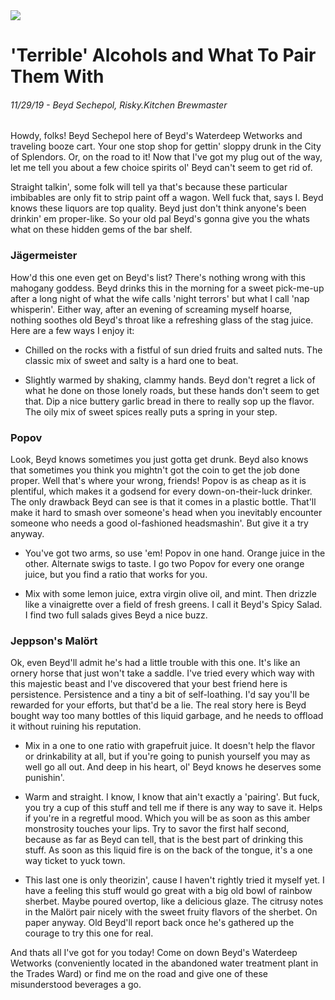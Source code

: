 <img class="hero-image" src="/assets/posts/five-terrible-alcohols-hero.jpg" />

# 'Terrible' Alcohols and What To Pair Them With
###### 11/29/19 - Beyd Sechepol, Risky.Kitchen Brewmaster

Howdy, folks! Beyd Sechepol here of Beyd's Waterdeep Wetworks and traveling booze cart. Your one stop shop for gettin' sloppy drunk in the City of Splendors. Or, on the road to it! Now that I've got my plug out of the way, let me tell you about a few choice spirits ol' Beyd can't seem to get rid of. 

Straight talkin', some folk will tell ya that's because these particular imbibables are only fit to strip paint off a wagon. Well fuck that, says I. Beyd knows these liquors are top quality. Beyd just don't think anyone's been drinkin' em proper-like. So your old pal Beyd's gonna give you the whats what on these hidden gems of the bar shelf. 

### Jägermeister

How'd this one even get on Beyd's list? There's nothing wrong with this mahogany goddess. Beyd drinks this in the morning for a sweet pick-me-up after a long night of what the wife calls 'night terrors' but what I call 'nap whisperin'. Either way, after an evening of screaming myself hoarse, nothing soothes old Beyd's throat like a refreshing glass of the stag juice. Here are a few ways I enjoy it:

* Chilled on the rocks with a fistful of sun dried fruits and salted nuts. The classic mix of sweet and salty is a hard one to beat.

* Slightly warmed by shaking, clammy hands. Beyd don't regret a lick of what he done on those lonely roads, but these hands don't seem to get that. Dip a nice buttery garlic bread in there to really sop up the flavor. The oily mix of sweet spices really puts a spring in your step.

### Popov
Look, Beyd knows sometimes you just gotta get drunk. Beyd also knows that sometimes you think you mightn't got the coin to get the job done proper. Well that's where your wrong, friends! Popov is as cheap as it is plentiful, which makes it a godsend for every down-on-their-luck drinker. The only drawback Beyd can see is that it comes in a plastic bottle. That'll make it hard to smash over someone's head when you inevitably encounter someone who needs a good ol-fashioned headsmashin'. But give it a try anyway.

* You've got two arms, so use 'em! Popov in one hand. Orange juice in the other. Alternate swigs to taste. I go two Popov for every one orange juice, but you find a ratio that works for you.

* Mix with some lemon juice, extra virgin olive oil, and mint. Then drizzle like a vinaigrette over a field of fresh greens. I call it Beyd's Spicy Salad. I find two full salads gives Beyd a nice buzz.

### Jeppson's Malört
Ok, even Beyd'll admit he's had a little trouble with this one. It's like an ornery horse that just won't take a saddle. I've tried every which way with this majestic beast and I've discovered that your best friend here is persistence. Persistence and a tiny a bit of self-loathing. I'd say you'll be rewarded for your efforts, but that'd be a lie. The real story here is Beyd bought way too many bottles of this liquid garbage, and he needs to offload it without ruining his reputation. 

* Mix in a one to one ratio with grapefruit juice. It doesn't help the flavor or drinkability at all, but if you're going to punish yourself you may as well go all out. And deep in his heart, ol' Beyd knows he deserves some punishin'.

* Warm and straight. I know, I know that ain't exactly a 'pairing'. But fuck, you try a cup of this stuff and tell me if there is any way to save it. Helps if you're in a regretful mood. Which you will be as soon as this amber monstrosity touches your lips. Try to savor the first half second, because as far as Beyd can tell, that is the best part of drinking this stuff. As soon as this liquid fire is on the back of the tongue, it's a one way ticket to yuck town.

* This last one is only theorizin', cause I haven't rightly tried it myself yet. I have a feeling this stuff would go great with a big old bowl of rainbow sherbet. Maybe poured overtop, like a delicious glaze. The citrusy notes in the Malört pair nicely with the sweet fruity flavors of the sherbet. On paper anyway. Old Beyd'll report back once he's gathered up the courage to try this one for real.

And thats all I've got for you today! Come on down Beyd's Waterdeep Wetworks (conveniently located in the abandoned water treatment plant in the Trades Ward) or find me on the road and give one of these misunderstood beverages a go.